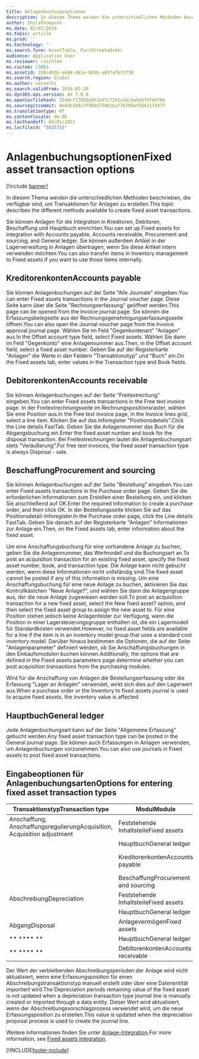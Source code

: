 ```yaml
---
title: Anlagenbuchungsoptionen
description: In diesem Thema werden die unterschiedlichen Methoden beschrieben, die verfügbar sind, um Transaktionen für Anlagen zu erstellen.
author: ShylaThompson
ms.date: 02/07/2019
ms.topic: article
ms.prod: ''
ms.technology: ''
ms.search.form: AssetTable, PurchCreateOrder
audience: Application User
ms.reviewer: roschlom
ms.custom: 23061
ms.assetid: 338c495b-a4d8-461e-b85b-a83faf673730
ms.search.region: Global
ms.author: saraschi
ms.search.validFrom: 2016-02-28
ms.dyn365.ops.version: AX 7.0.0
ms.openlocfilehash: 3540cf17050a953a97c7291a1bcbe5ebf6fb670e
ms.sourcegitcommit: 0e8db169c3f90bd750826af76709ef5d621fd377
ms.translationtype: HT
ms.contentlocale: de-DE
ms.lasthandoff: 04/01/2021
ms.locfileid: "5815715"
---
```

# <a name="fixed-asset-transaction-options"></a><span data-ttu-id="8ac6a-103">Anlagenbuchungsoptionen</span><span class="sxs-lookup"><span data-stu-id="8ac6a-103">Fixed asset transaction options</span></span>

[!include [banner](../includes/banner.md)]

<span data-ttu-id="8ac6a-104">In diesem Thema werden die unterschiedlichen Methoden beschrieben, die verfügbar sind, um Transaktionen für Anlagen zu erstellen.</span><span class="sxs-lookup"><span data-stu-id="8ac6a-104">This topic describes the different methods available to create fixed asset transactions.</span></span>

<span data-ttu-id="8ac6a-105">Sie können Anlagen für die Integration in Kreditoren, Debitoren, Beschaffung und Hauptbuch einrichten.</span><span class="sxs-lookup"><span data-stu-id="8ac6a-105">You can set up Fixed assets for integration with Accounts payable, Accounts receivable, Procurement and sourcing, and General ledger.</span></span> <span data-ttu-id="8ac6a-106">Sie können außerdem Artikel in der Lagerverwaltung in Anlagen übertragen, wenn Sie diese Artikel intern verwenden möchten.</span><span class="sxs-lookup"><span data-stu-id="8ac6a-106">You can also transfer items in Inventory management to Fixed assets if you want to use those items internally.</span></span>

## <a name="accounts-payable"></a><span data-ttu-id="8ac6a-107">Kreditorenkonten</span><span class="sxs-lookup"><span data-stu-id="8ac6a-107">Accounts payable</span></span>
<span data-ttu-id="8ac6a-108">Sie können Anlagenbuchungen auf der Seite "Alle Journale" eingeben.</span><span class="sxs-lookup"><span data-stu-id="8ac6a-108">You can enter Fixed assets transactions in the Journal voucher page.</span></span> <span data-ttu-id="8ac6a-109">Diese Seite kann über die Seite "Rechnungserfassung" geöffnet werden.</span><span class="sxs-lookup"><span data-stu-id="8ac6a-109">This page can be opened from the Invoice journal page.</span></span> <span data-ttu-id="8ac6a-110">Sie können die Erfassungsbelegseite aus der Rechnungsgenehmigungserfassungsseite öffnen.</span><span class="sxs-lookup"><span data-stu-id="8ac6a-110">You can also open the Journal voucher page from the Invoice approval journal page.</span></span> <span data-ttu-id="8ac6a-111">Wählen Sie im Feld "Gegenkontenart" "Anlagen" aus.</span><span class="sxs-lookup"><span data-stu-id="8ac6a-111">In the Offset account type field, select Fixed assets.</span></span> <span data-ttu-id="8ac6a-112">Wählen Sie dann im Feld "Gegenkonto" eine Anlagennummer aus.</span><span class="sxs-lookup"><span data-stu-id="8ac6a-112">Then, in the Offset account field, select a fixed asset number.</span></span> <span data-ttu-id="8ac6a-113">Geben Sie auf der Registerkarte "Anlagen" die Werte in den Feldern "Transaktionstyp" und "Buch" ein.</span><span class="sxs-lookup"><span data-stu-id="8ac6a-113">On the Fixed assets tab, enter values in the Transaction type and Book fields.</span></span>

## <a name="accounts-receivable"></a><span data-ttu-id="8ac6a-114">Debitorenkonten</span><span class="sxs-lookup"><span data-stu-id="8ac6a-114">Accounts receivable</span></span>
<span data-ttu-id="8ac6a-115">Sie können Anlagenbuchungen auf der Seite "Freitextrechung" eingeben.</span><span class="sxs-lookup"><span data-stu-id="8ac6a-115">You can enter Fixed assets transactions in the Free text invoice page.</span></span>  <span data-ttu-id="8ac6a-116">In der Freitextrechnungsseite im Rechnungspositionsraster, wählen Sie eine Position aus.</span><span class="sxs-lookup"><span data-stu-id="8ac6a-116">In the Free text invoice page, in the Invoice lines grid, select a line item.</span></span> <span data-ttu-id="8ac6a-117">Klicken Sie auf das Inforegister "Positionsdetails".</span><span class="sxs-lookup"><span data-stu-id="8ac6a-117">Click the Line details FastTab.</span></span> <span data-ttu-id="8ac6a-118">Geben Sie die Anlagennummer das Buch für die Abgangsbuchung ein.</span><span class="sxs-lookup"><span data-stu-id="8ac6a-118">Enter the fixed asset number and book for the disposal transaction.</span></span> <span data-ttu-id="8ac6a-119">Bei Freitextrechnungen lautet die Anlagenbuchungsart stets "Veräußerung".</span><span class="sxs-lookup"><span data-stu-id="8ac6a-119">For free text invoices, the fixed asset transaction type is always Disposal - sale.</span></span>

## <a name="procurement-and-sourcing"></a><span data-ttu-id="8ac6a-120">Beschaffung</span><span class="sxs-lookup"><span data-stu-id="8ac6a-120">Procurement and sourcing</span></span>
<span data-ttu-id="8ac6a-121">Sie können Anlagenbuchungen auf der Seite "Bestellung" eingeben.</span><span class="sxs-lookup"><span data-stu-id="8ac6a-121">You can enter Fixed assets transactions in the Purchase order page.</span></span> <span data-ttu-id="8ac6a-122">Geben Sie die erforderlichen Informationen zum Erstellen einer Bestellung ein, und klicken Sie anschließend auf OK.</span><span class="sxs-lookup"><span data-stu-id="8ac6a-122">Enter the required information to create a purchase order, and then click OK.</span></span> <span data-ttu-id="8ac6a-123">In der Bestellungsseite klicken Sie auf das Positionsdetail-Inforegister.</span><span class="sxs-lookup"><span data-stu-id="8ac6a-123">In the Purchase order page, click the Line details FastTab.</span></span> <span data-ttu-id="8ac6a-124">Geben Sie danach auf der Registerkarte "Anlagen" Informationen zur Anlage ein.</span><span class="sxs-lookup"><span data-stu-id="8ac6a-124">Then, on the Fixed assets tab, enter information about the fixed asset.</span></span> 

<span data-ttu-id="8ac6a-125">Um eine Anschaffungsbuchung für eine vorhandene Anlage zu buchen, geben Sie die Anlagennummer, das Wertmodell und die Buchungsart an.</span><span class="sxs-lookup"><span data-stu-id="8ac6a-125">To post an acquisition transaction for an existing fixed asset, specify the fixed asset number, book, and transaction type.</span></span> <span data-ttu-id="8ac6a-126">Die Anlage kann nicht gebucht werden, wenn diese Informationen nicht vollständig sind.</span><span class="sxs-lookup"><span data-stu-id="8ac6a-126">The fixed asset cannot be posted if any of this information is missing.</span></span> <span data-ttu-id="8ac6a-127">Um eine Anschaffungsbuchung für eine neue Anlage zu buchen, aktivieren Sie das Kontrollkästchen "Neue Anlage?", und wählen Sie dann die Anlagengruppe aus, der die neue Anlage zugewiesen werden soll.</span><span class="sxs-lookup"><span data-stu-id="8ac6a-127">To post an acquisition transaction for a new fixed asset, select the New fixed asset? option, and then select the fixed asset group to assign the new asset to.</span></span> <span data-ttu-id="8ac6a-128">Für eine Position stehen jedoch keine Anlagenfelder zur Verfügung, wenn die Position in einer Lagersteuerungsgruppe enthalten ist, die ein Lagermodell für Standardkosten verwendet.</span><span class="sxs-lookup"><span data-stu-id="8ac6a-128">However, no fixed asset fields are available for a line if the item is in an inventory model group that uses a standard cost inventory model.</span></span> <span data-ttu-id="8ac6a-129">Darüber hinaus bestimmen die Optionen, die auf der Seite "Anlagenparameter" definiert werden, ob Sie Anschaffungsbuchungen in den Einkaufsmodulen buchen können.</span><span class="sxs-lookup"><span data-stu-id="8ac6a-129">Additionally, the options that are defined in the Fixed assets parameters page determine whether you can post acquisition transactions from the purchasing modules.</span></span> 

<span data-ttu-id="8ac6a-130">Wird für die Anschaffung von Anlagen die Bestellungserfassung oder die Erfassung "Lager an Anlagen" verwendet, wirkt sich dies auf den Lagerwert aus.</span><span class="sxs-lookup"><span data-stu-id="8ac6a-130">When a purchase order or the Inventory to fixed assets journal is used to acquire fixed assets, the inventory value is affected.</span></span>

## <a name="general-ledger"></a><span data-ttu-id="8ac6a-131">Hauptbuch</span><span class="sxs-lookup"><span data-stu-id="8ac6a-131">General ledger</span></span>
<span data-ttu-id="8ac6a-132">Jede Anlagenbuchungsart kann auf der Seite "Allgemeine Erfassung" gebucht werden.</span><span class="sxs-lookup"><span data-stu-id="8ac6a-132">Any fixed asset transaction type can be posted in the General journal page.</span></span> <span data-ttu-id="8ac6a-133">Sie können auch Erfassungen in Anlagen verwenden, um Anlagenbuchungen vorzunehmen.</span><span class="sxs-lookup"><span data-stu-id="8ac6a-133">You can also use journals in Fixed assets to post fixed asset transactions.</span></span>

## <a name="options-for-entering-fixed-asset-transaction-types"></a><span data-ttu-id="8ac6a-134">Eingabeoptionen für Anlagenbuchungsarten</span><span class="sxs-lookup"><span data-stu-id="8ac6a-134">Options for entering fixed asset transaction types</span></span>


| <span data-ttu-id="8ac6a-135">Transaktionstyp</span><span class="sxs-lookup"><span data-stu-id="8ac6a-135">Transaction type</span></span>                    | <span data-ttu-id="8ac6a-136">Modul</span><span class="sxs-lookup"><span data-stu-id="8ac6a-136">Module</span></span>                   | <span data-ttu-id="8ac6a-137">Optionen</span><span class="sxs-lookup"><span data-stu-id="8ac6a-137">Options</span></span>                                   |
|-------------------------------------|--------------------------|-------------------------------------------|
| <span data-ttu-id="8ac6a-138">Anschaffung, Anschaffungsregulierung</span><span class="sxs-lookup"><span data-stu-id="8ac6a-138">Acquisition, Acquisition adjustment</span></span> | <span data-ttu-id="8ac6a-139">Feststehende Inhaltsteile</span><span class="sxs-lookup"><span data-stu-id="8ac6a-139">Fixed assets</span></span>             | <span data-ttu-id="8ac6a-140">Anlagen, Bestand für Anlagen</span><span class="sxs-lookup"><span data-stu-id="8ac6a-140">Fixed assets, Inventory to fixed assets</span></span>   |
|                                     | <span data-ttu-id="8ac6a-141">Hauptbuch</span><span class="sxs-lookup"><span data-stu-id="8ac6a-141">General ledger</span></span>           | <span data-ttu-id="8ac6a-142">Allgemeine Erfassung</span><span class="sxs-lookup"><span data-stu-id="8ac6a-142">General journal</span></span>                           |
|                                     | <span data-ttu-id="8ac6a-143">Kreditorenkonten</span><span class="sxs-lookup"><span data-stu-id="8ac6a-143">Accounts payable</span></span>         | <span data-ttu-id="8ac6a-144">Rechnungserfassung und Rechnungsgenehmigungserfassung</span><span class="sxs-lookup"><span data-stu-id="8ac6a-144">Invoice journal, Invoice approval journal</span></span> |
|                                     | <span data-ttu-id="8ac6a-145">Beschaffung</span><span class="sxs-lookup"><span data-stu-id="8ac6a-145">Procurement and sourcing</span></span> | <span data-ttu-id="8ac6a-146">Bestellung</span><span class="sxs-lookup"><span data-stu-id="8ac6a-146">Purchase order</span></span>                            |
| <span data-ttu-id="8ac6a-147">Abschreibung</span><span class="sxs-lookup"><span data-stu-id="8ac6a-147">Depreciation</span></span>                        | <span data-ttu-id="8ac6a-148">Feststehende Inhaltsteile</span><span class="sxs-lookup"><span data-stu-id="8ac6a-148">Fixed assets</span></span>             | <span data-ttu-id="8ac6a-149">Feststehende Inhaltsteile</span><span class="sxs-lookup"><span data-stu-id="8ac6a-149">Fixed assets</span></span>                              |
|                                     | <span data-ttu-id="8ac6a-150">Hauptbuch</span><span class="sxs-lookup"><span data-stu-id="8ac6a-150">General ledger</span></span>           | <span data-ttu-id="8ac6a-151">Allgemeine Erfassung</span><span class="sxs-lookup"><span data-stu-id="8ac6a-151">General journal</span></span>                           |
| <span data-ttu-id="8ac6a-152">Abgang</span><span class="sxs-lookup"><span data-stu-id="8ac6a-152">Disposal</span></span>                            | <span data-ttu-id="8ac6a-153">Anlagevermögen</span><span class="sxs-lookup"><span data-stu-id="8ac6a-153">Fixed assets</span></span>             | <span data-ttu-id="8ac6a-154">Anlagevermögen</span><span class="sxs-lookup"><span data-stu-id="8ac6a-154">Fixed assets</span></span>                              |
| <span data-ttu-id="8ac6a-155">\*\* \*\*</span><span class="sxs-lookup"><span data-stu-id="8ac6a-155">\*\* \*\*</span></span>                               | <span data-ttu-id="8ac6a-156">Hauptbuch</span><span class="sxs-lookup"><span data-stu-id="8ac6a-156">General ledger</span></span>           | <span data-ttu-id="8ac6a-157">Allgemeine Erfassung</span><span class="sxs-lookup"><span data-stu-id="8ac6a-157">General journal</span></span>                           |
| <span data-ttu-id="8ac6a-158">\*\* \*\*</span><span class="sxs-lookup"><span data-stu-id="8ac6a-158">\*\* \*\*</span></span>                               | <span data-ttu-id="8ac6a-159">Debitorenkonten</span><span class="sxs-lookup"><span data-stu-id="8ac6a-159">Accounts receivable</span></span>      | <span data-ttu-id="8ac6a-160">Freitextrechnung</span><span class="sxs-lookup"><span data-stu-id="8ac6a-160">Free text invoice</span></span>                         |


<span data-ttu-id="8ac6a-161">Der Wert der verbleibenden Abschreibungsperioden der Anlage wird nicht aktualisiert, wenn eine Erfassungsposition für einen Abschreibungstransaktionstyp manuell erstellt oder über eine Datenentität importiert wird.</span><span class="sxs-lookup"><span data-stu-id="8ac6a-161">The Depreciation periods remaining value of the fixed asset is not updated when a depreciation transaction type journal line is manually created or imported through a data entity.</span></span> <span data-ttu-id="8ac6a-162">Dieser Wert wird aktualisiert, wenn der Abschreibungsvorschlagprozess verwendet wird, um die neue Erfassungsposition zu erstellen.</span><span class="sxs-lookup"><span data-stu-id="8ac6a-162">This value is updated when the depreciation proposal process is used to create the journal line.</span></span>

<span data-ttu-id="8ac6a-163">Weitere Informationen finden Sie unter [Anlage-Integration](fixed-asset-integration.md).</span><span class="sxs-lookup"><span data-stu-id="8ac6a-163">For more information, see [Fixed assets integration](fixed-asset-integration.md).</span></span>


[!INCLUDE[footer-include](../../includes/footer-banner.md)]